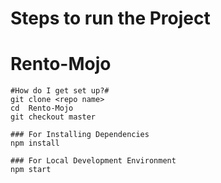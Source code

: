 # Steps to run the Project #

# Rento-Mojo
```
#How do I get set up?#
git clone <repo name>
cd  Rento-Mojo
git checkout master

### For Installing Dependencies
npm install

### For Local Development Environment
npm start
```
